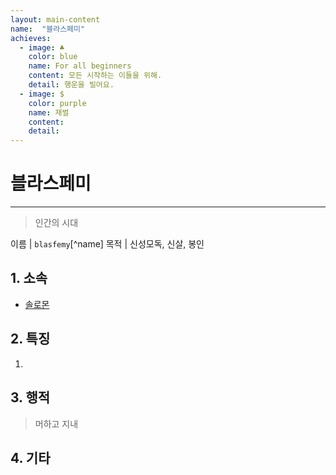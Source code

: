 ```yaml
---
layout: main-content
name:  "블라스페미"
achieves:
  - image: ♣
    color: blue
    name: For all beginners
    content: 모든 시작하는 이들을 위해.
    detail: 행운을 빌어요.
  - image: $
    color: purple
    name: 재벌
    content:
    detail:
---
```

# 블라스페미
---
>  인간의 시대

이름 | `blasfemy`[^name]
목적 | 신성모독, 신살, 봉인

## 1. 소속

- [솔로몬](../../member/elbaf/index.html)

## 2. 특징

1.


## 3. 행적
  > 머하고 지내


## 4. 기타
